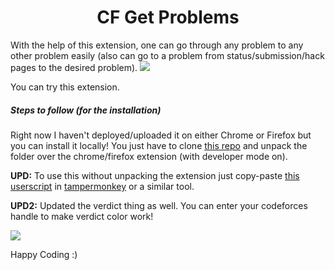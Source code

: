 <h1 align="center">CF Get Problems</h1>

With the help of this extension, one can go through any problem to any other problem easily (also can go to a problem from status/submission/hack pages to the desired problem).
![ ](https://codeforces.com/predownloaded/c2/f3/c2f322cbc6ebb0f626de15e103e8a976bf84db2e.png)

You can try this extension.
##### Steps to follow (for the installation)
Right now I haven't deployed/uploaded it on either Chrome or Firefox but you can install it locally!
You just have to clone [this repo](https://github.com/dhanrajchaurasia/CF-Get-Problems) and unpack the folder over the chrome/firefox extension (with developer mode on).

**UPD:** To use this without unpacking the extension just copy-paste [this userscript](https://p.ip.fi/0-SH) in [tampermonkey](https://www.tampermonkey.net/) or a similar tool.


**UPD2:** Updated the verdict thing as well. You can enter your codeforces handle to make verdict color work! 
 
![ ](https://codeforces.com/predownloaded/ae/cf/aecfc34169e53331f5b50cf12620872fa8b50b04.png)

Happy Coding :)
